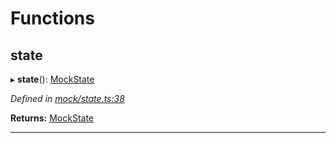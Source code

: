 

# Functions

<a id="state"></a>

##  state

▸ **state**(): [MockState](_mock_types_d_.md#mockstate)

*Defined in [mock/state.ts:38](https://github.com/polkadot-js/api/blob/5b5caa1/packages/api-provider/src/mock/state.ts#L38)*

**Returns:** [MockState](_mock_types_d_.md#mockstate)

___

